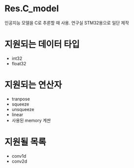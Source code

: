 # Res.C_model
인공지능 모델을 C로 추론할 때 사용. 연구실 STM32용으로 일단 제작

# 지원되는 데이터 타입
* int32
* float32

# 지원되는 연산자
* tranpose
* squeeze
* unsqueeze
* linear
* 사용된 memory 계싼

# 지원될 목록
* conv1d
* conv2d